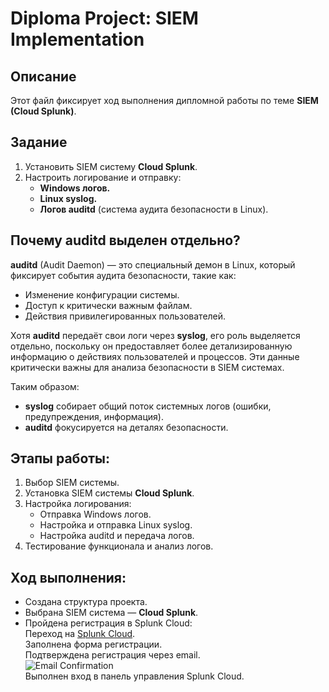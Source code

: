 # Diploma Project: SIEM Implementation

## Описание
Этот файл фиксирует ход выполнения дипломной работы по теме **SIEM (Cloud Splunk)**.

## Задание
1. Установить SIEM систему **Cloud Splunk**.
2. Настроить логирование и отправку:
   - **Windows логов.**
   - **Linux syslog.**
   - **Логов auditd** (система аудита безопасности в Linux).

## Почему auditd выделен отдельно?
**auditd** (Audit Daemon) — это специальный демон в Linux, который фиксирует события аудита безопасности, такие как:
- Изменение конфигурации системы.
- Доступ к критически важным файлам.
- Действия привилегированных пользователей.

Хотя **auditd** передаёт свои логи через **syslog**, его роль выделяется отдельно, поскольку он предоставляет более детализированную информацию о действиях пользователей и процессов. Эти данные критически важны для анализа безопасности в SIEM системах.

Таким образом:
- **syslog** собирает общий поток системных логов (ошибки, предупреждения, информация).
- **auditd** фокусируется на деталях безопасности.

## Этапы работы:
1. Выбор SIEM системы.
2. Установка SIEM системы **Cloud Splunk**.
3. Настройка логирования:
   - Отправка Windows логов.
   - Настройка и отправка Linux syslog.
   - Настройка auditd и передача логов.
4. Тестирование функционала и анализ логов.

## Ход выполнения:

- Создана структура проекта.  
- Выбрана SIEM система — **Cloud Splunk**.   
- Пройдена регистрация в Splunk Cloud:  
  Переход на [Splunk Cloud](https://www.splunk.com/en_us/cloud.html).  
  Заполнена форма регистрации.  
  Подтверждена регистрация через email.  
  ![Email Confirmation](01_email_confirmation.jpg)  
  Выполнен вход в панель управления Splunk Cloud.  
